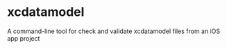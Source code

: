 # xcdatamodel

A command-line tool for check and validate xcdatamodel files from an iOS app project
